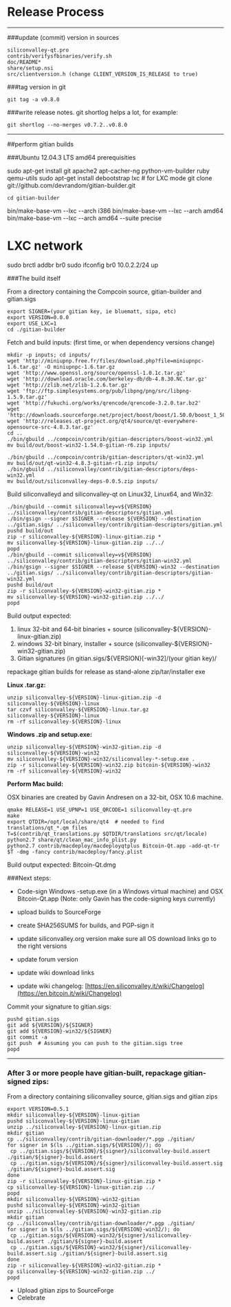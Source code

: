 Release Process
====================

* * *

###update (commit) version in sources


	siliconvalley-qt.pro
	contrib/verifysfbinaries/verify.sh
	doc/README*
	share/setup.nsi
	src/clientversion.h (change CLIENT_VERSION_IS_RELEASE to true)

###tag version in git

	git tag -a v0.8.0

###write release notes. git shortlog helps a lot, for example:

	git shortlog --no-merges v0.7.2..v0.8.0

* * *

##perform gitian builds

###Ubuntu 12.04.3 LTS amd64 prerequisities

   sudo apt-get install git apache2 apt-cacher-ng python-vm-builder ruby qemu-utils
   sudo apt-get install debootstrap lxc # for LXC mode
	git clone git://github.com/devrandom/gitian-builder.git

	cd gitian-builder
   bin/make-base-vm --lxc --arch i386
   bin/make-base-vm --lxc --arch amd64
   bin/make-base-vm --lxc --arch amd64 --suite precise

   # LXC network
   sudo brctl addbr br0
   sudo ifconfig br0 10.0.2.2/24 up

###The build itself

 From a directory containing the Compcoin source, gitian-builder and gitian.sigs
  
	export SIGNER=(your gitian key, ie bluematt, sipa, etc)
	export VERSION=0.0.0
	export USE_LXC=1
	cd ./gitian-builder

 Fetch and build inputs: (first time, or when dependency versions change)

	mkdir -p inputs; cd inputs/
	wget 'http://miniupnp.free.fr/files/download.php?file=miniupnpc-1.6.tar.gz' -O miniupnpc-1.6.tar.gz
	wget 'http://www.openssl.org/source/openssl-1.0.1c.tar.gz'
	wget 'http://download.oracle.com/berkeley-db/db-4.8.30.NC.tar.gz'
	wget 'http://zlib.net/zlib-1.2.6.tar.gz'
	wget 'ftp://ftp.simplesystems.org/pub/libpng/png/src/libpng-1.5.9.tar.gz'
	wget 'http://fukuchi.org/works/qrencode/qrencode-3.2.0.tar.bz2'
	wget 'http://downloads.sourceforge.net/project/boost/boost/1.50.0/boost_1_50_0.tar.bz2'
	wget 'http://releases.qt-project.org/qt4/source/qt-everywhere-opensource-src-4.8.3.tar.gz'
	cd ..
	./bin/gbuild ../compcoin/contrib/gitian-descriptors/boost-win32.yml
	mv build/out/boost-win32-1.54.0-gitian-r6.zip inputs/
>
	./bin/gbuild ../compcoin/contrib/gitian-descriptors/qt-win32.yml
	mv build/out/qt-win32-4.8.3-gitian-r1.zip inputs/
	./bin/gbuild ../siliconvalley/contrib/gitian-descriptors/deps-win32.yml
	mv build/out/siliconvalley-deps-0.0.5.zip inputs/

 Build siliconvalleyd and siliconvalley-qt on Linux32, Linux64, and Win32:
  
	./bin/gbuild --commit siliconvalley=v${VERSION} ../siliconvalley/contrib/gitian-descriptors/gitian.yml
	./bin/gsign --signer $SIGNER --release ${VERSION} --destination ../gitian.sigs/ ../siliconvalley/contrib/gitian-descriptors/gitian.yml
	pushd build/out
	zip -r siliconvalley-${VERSION}-linux-gitian.zip *
	mv siliconvalley-${VERSION}-linux-gitian.zip ../../
	popd
	./bin/gbuild --commit siliconvalley=v${VERSION} ../siliconvalley/contrib/gitian-descriptors/gitian-win32.yml
	./bin/gsign --signer $SIGNER --release ${VERSION}-win32 --destination ../gitian.sigs/ ../siliconvalley/contrib/gitian-descriptors/gitian-win32.yml
	pushd build/out
	zip -r siliconvalley-${VERSION}-win32-gitian.zip *
	mv siliconvalley-${VERSION}-win32-gitian.zip ../../
	popd

  Build output expected:

  1. linux 32-bit and 64-bit binaries + source (siliconvalley-${VERSION}-linux-gitian.zip)
  2. windows 32-bit binary, installer + source (siliconvalley-${VERSION}-win32-gitian.zip)
  3. Gitian signatures (in gitian.sigs/${VERSION}[-win32]/(your gitian key)/

repackage gitian builds for release as stand-alone zip/tar/installer exe

**Linux .tar.gz:**

	unzip siliconvalley-${VERSION}-linux-gitian.zip -d siliconvalley-${VERSION}-linux
	tar czvf siliconvalley-${VERSION}-linux.tar.gz siliconvalley-${VERSION}-linux
	rm -rf siliconvalley-${VERSION}-linux

**Windows .zip and setup.exe:**

	unzip siliconvalley-${VERSION}-win32-gitian.zip -d siliconvalley-${VERSION}-win32
	mv siliconvalley-${VERSION}-win32/siliconvalley-*-setup.exe .
	zip -r siliconvalley-${VERSION}-win32.zip bitcoin-${VERSION}-win32
	rm -rf siliconvalley-${VERSION}-win32

**Perform Mac build:**

  OSX binaries are created by Gavin Andresen on a 32-bit, OSX 10.6 machine.

	qmake RELEASE=1 USE_UPNP=1 USE_QRCODE=1 siliconvalley-qt.pro
	make
	export QTDIR=/opt/local/share/qt4  # needed to find translations/qt_*.qm files
	T=$(contrib/qt_translations.py $QTDIR/translations src/qt/locale)
	python2.7 share/qt/clean_mac_info_plist.py
	python2.7 contrib/macdeploy/macdeployqtplus Bitcoin-Qt.app -add-qt-tr $T -dmg -fancy contrib/macdeploy/fancy.plist

 Build output expected: Bitcoin-Qt.dmg

###Next steps:

* Code-sign Windows -setup.exe (in a Windows virtual machine) and
  OSX Bitcoin-Qt.app (Note: only Gavin has the code-signing keys currently)

* upload builds to SourceForge

* create SHA256SUMS for builds, and PGP-sign it

* update siliconvalley.org version
  make sure all OS download links go to the right versions

* update forum version

* update wiki download links

* update wiki changelog: [https://en.siliconvalley.it/wiki/Changelog](https://en.bitcoin.it/wiki/Changelog)

Commit your signature to gitian.sigs:

	pushd gitian.sigs
	git add ${VERSION}/${SIGNER}
	git add ${VERSION}-win32/${SIGNER}
	git commit -a
	git push  # Assuming you can push to the gitian.sigs tree
	popd

-------------------------------------------------------------------------

### After 3 or more people have gitian-built, repackage gitian-signed zips:

From a directory containing siliconvalley source, gitian.sigs and gitian zips

	export VERSION=0.5.1
	mkdir siliconvalley-${VERSION}-linux-gitian
	pushd siliconvalley-${VERSION}-linux-gitian
	unzip ../siliconvalley-${VERSION}-linux-gitian.zip
	mkdir gitian
	cp ../siliconvalley/contrib/gitian-downloader/*.pgp ./gitian/
	for signer in $(ls ../gitian.sigs/${VERSION}/); do
	 cp ../gitian.sigs/${VERSION}/${signer}/siliconvalley-build.assert ./gitian/${signer}-build.assert
	 cp ../gitian.sigs/${VERSION}/${signer}/siliconvalley-build.assert.sig ./gitian/${signer}-build.assert.sig
	done
	zip -r siliconvalley-${VERSION}-linux-gitian.zip *
	cp siliconvalley-${VERSION}-linux-gitian.zip ../
	popd
	mkdir siliconvalley-${VERSION}-win32-gitian
	pushd siliconvalley-${VERSION}-win32-gitian
	unzip ../siliconvalley-${VERSION}-win32-gitian.zip
	mkdir gitian
	cp ../siliconvalley/contrib/gitian-downloader/*.pgp ./gitian/
	for signer in $(ls ../gitian.sigs/${VERSION}-win32/); do
	 cp ../gitian.sigs/${VERSION}-win32/${signer}/siliconvalley-build.assert ./gitian/${signer}-build.assert
	 cp ../gitian.sigs/${VERSION}-win32/${signer}/siliconvalley-build.assert.sig ./gitian/${signer}-build.assert.sig
	done
	zip -r siliconvalley-${VERSION}-win32-gitian.zip *
	cp siliconvalley-${VERSION}-win32-gitian.zip ../
	popd

- Upload gitian zips to SourceForge
- Celebrate 
